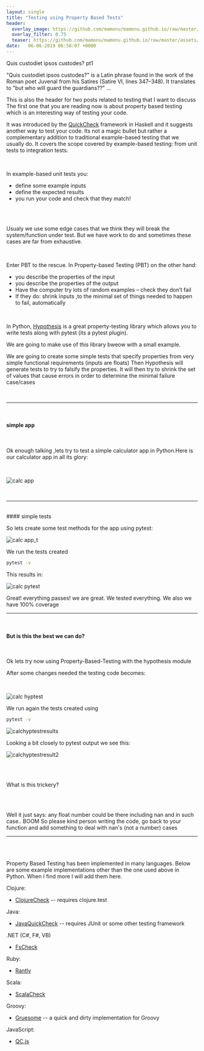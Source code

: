 ```yaml
---
layout: single
title: "Testing using Property Based Tests"
header:
  overlay_image: https://github.com/mamonu/mamonu.github.io/raw/master/assets/hypt/cropped-bd1.jpg
  overlay_filter: 0.75
  teaser: https://github.com/mamonu/mamonu.github.io/raw/master/assets/hypt/cropped-bd1.jpg
date:   06-06-2019 06:58:07 +0000
---
```


Quis custodiet ipsos custodes? pt1

 
 
"Quis custodiet ipsos custodes?" is a Latin phrase found in the work of the Roman poet Juvenal from his Satires (Satire VI, lines 347–348). It translates to "but who will guard the guardians??" ...


This is also the header for two posts related to testing that I want to discuss
The first one that you are reading now is about property based testing which is an interesting way of testing your code.

It was introduced by the [QuickCheck](https://github.com/nick8325/quickcheck) framework in Haskell and it suggests another way to test your code. 
Its not a magic bullet but rather a complementary addition to traditional example-based testing that we usually do.
It covers the scope covered by example-based testing: from unit tests to integration tests.

<br /> 

In example-based unit tests you:

- define some example inputs
- define the expected results
- you run your code and check that they match!


<br /> 
<br /> 

Usualy we use some edge cases that we think they will break the system/function under test.
But we have work to do and sometimes these cases are far from exhaustive.


<br /> 


Enter PBT to the rescue. In Property-based Testing (PBT) on the other hand:

- you describe the properties of the input
- you describe the properties of the output
- Have the computer try lots of random examples – check they don’t fail
- If they do: shrink inputs ,to the minimal set of things needed to happen to fail, automatically 

<br /> 


In Python,  [Hypothesis](https://github.com/HypothesisWorks/hypothesis/tree/master/hypothesis-python) 
is a great property-testing library which allows you to write tests along with pytest (its a pytest plugin). 

We are going to make use of this library bweow with a small example.

We are going to create some simple tests  that specify properties from very simple functional requirements (inputs are floats)
Then Hypothesis will generate tests to try to falsify the properties. 
It will then try to shrink the set of values that cause errors in order to determine the minimal failure case/cases

<br /> 

---

<br /> 

#### simple app

<br /> 

Ok enough talking ,lets try to test a simple calculator app in Python.Here is our calculator app in all its glory:

<br /> 

![calc app](https://raw.githubusercontent.com/mamonu/mamonu.github.io/master/assets/hypt/calcs.png)

<br /> 

---

<br /> 
#### simple tests


<br /> 


So lets create some test methods for the app using pytest:

![calc app_t](https://github.com/mamonu/mamonu.github.io/raw/master/assets/hypt/pytestsimple1.png)

We run the tests created 


```bash
pytest -v
```

This results in:

![calc pytest](https://github.com/mamonu/mamonu.github.io/raw/master/assets/hypt/pytestresult.png)

Great! everything passes! we are great. We tested everything. We also we have 100% coverage  


---

<br /> 

####  But is this the best we can do?

<br /> 

Ok lets try now using Property-Based-Testing with the hypothesis module

After some changes needed the testing code becomes:

<br /> 

![calc hyptest](https://github.com/mamonu/mamonu.github.io/raw/master/assets/hypt/pytesthyp.png)

We run again the tests created using 

```bash
pytest -v
```

![calchyptestresults](https://github.com/mamonu/mamonu.github.io/raw/master/assets/hypt/pytesthypresult1.png)


Looking a bit closely to pytest output we  see this:

![calchyptestresult2](https://github.com/mamonu/mamonu.github.io/raw/master/assets/hypt/pytesthypresult2.png)

<br /> 
<br /> 

What is this trickery? 

<br /> 
<br /> 

Well it just says: 
any float number could be there including nan and in such case.. BOOM 
So please kind person writing the code, go back to your function and add something to deal with nan's (not a number) cases

---

<br /> 
<br /> 

Property Based Testing has been implemented in many languages. 
Below are some example implementations other than the one used above in Python. When I find more I will add them here.


Clojure:
 * [ClojureCheck](https://bitbucket.org/kotarak/clojurecheck) -- requires clojure.test

Java:
 * [JavaQuickCheck](http://java.net/projects/quickcheck/pages/Home) -- requires JUnit or some other testing framework

.NET (C#, F#, VB)
 * [FsCheck](https://github.com/fscheck/FsCheck)

Ruby:
 * [Rantly](https://github.com/hayeah/rantly)

Scala:
 * [ScalaCheck](https://github.com/rickynils/scalacheck) 

Groovy:
 * [Gruesome](https://github.com/mcandre/gruesome) -- a quick and dirty implementation for Groovy

JavaScript:
 * [QC.js](https://bitbucket.org/darrint/qc.js/)






